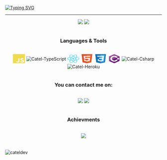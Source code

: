[![Typing SVG](https://readme-typing-svg.herokuapp.com?font=VT323&size=28&duration=6000&color=DD6387&center=true&width=1012&lines=Hello%2C++rest+and+take+a+look+at+my+Github!++)](https://git.io/typing-svg)

<hr>

<div align="center">
  <img height="150em" src="https://github-readme-stats.vercel.app/api?username=cateldev&show_icons=true&theme=dracula&include_all_commits=true&count_private=true"/>
  <img height="150em" src="https://github-readme-stats.vercel.app/api/top-langs/?username=cateldev&layout=compact&langs_count=7&theme=dracula"/>
</div><br>

<div align="center"> <h3>Languages & Tools</h3> </div>
<div style="display: inline_block" align="center"><br>
  <img align="center" alt="Catel-Js" height="30" width="40" src="https://raw.githubusercontent.com/devicons/devicon/master/icons/javascript/javascript-plain.svg">
  <img align="center" alt="Catel-TypeScript" height="30" widht="40" src="https://cdn.jsdelivr.net/gh/devicons/devicon/icons/typescript/typescript-original.svg" />
  <img align="center" alt="Catel-React" height="30" width="40" src="https://raw.githubusercontent.com/devicons/devicon/master/icons/react/react-original.svg">
  <img align="center" alt="Catel-HTML" height="30" width="40" src="https://raw.githubusercontent.com/devicons/devicon/master/icons/html5/html5-original.svg">
  <img align="center" alt="Catel-CSS" height="30" width="40" src="https://raw.githubusercontent.com/devicons/devicon/master/icons/css3/css3-original.svg">
  <img align="center" alt="Catel-Csharp" height="30" width="40" src="https://raw.githubusercontent.com/devicons/devicon/master/icons/csharp/csharp-original.svg">
  <img align="center" alt="Catel-Csharp" height="30" width="40" src="https://cdn.jsdelivr.net/gh/devicons/devicon/icons/dotnetcore/dotnetcore-original.svg" />
  <img align="center" alt="Catel-Heroku" height="30" width="40" src="https://icongr.am/devicon/heroku-original-wordmark.svg?size=128&color=currentColor" />
</div><br>

<div style="display: inline_block" align="center">
  <h3> You can contact me on:</h3><br>
  <a href="https://instagram.com/catelmatt" target="_blank"><img src="https://img.shields.io/badge/-Instagram-%23E4405F?style=for-the-badge&logo=instagram&logoColor=white" target="_blank"></a>
  <a href="https://www.linkedin.com/in/matheuscatel/" target="_blank"><img src="https://img.shields.io/badge/-LinkedIn-%230077B5?style=for-the-badge&logo=linkedin&logoColor=white" target="_blank"></a>
</div>
<br>

<div align="center">
  <h3>Achievments</h3><br>
  <img src="https://github-profile-trophy.vercel.app/?username=cateldev&theme=dracula&row=2&no-bg=true&column=6&margin-w=15&margin-h=10" />
</div>
<br>
<br>

<div align="left"> <img src="https://komarev.com/ghpvc/?username=cateldev&label=Profile%20views&color=0e75b6&style=flat" alt="cateldev" /> </div>
    
    
    

